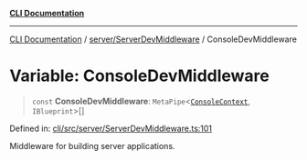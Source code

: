[**CLI Documentation**](../../../README.md)

***

[CLI Documentation](../../../README.md) / [server/ServerDevMiddleware](../README.md) / ConsoleDevMiddleware

# Variable: ConsoleDevMiddleware

> `const` **ConsoleDevMiddleware**: `MetaPipe`\<[`ConsoleContext`](../../../declarations/interfaces/ConsoleContext.md), `IBlueprint`\>[]

Defined in: [cli/src/server/ServerDevMiddleware.ts:101](https://github.com/stonemjs/cli/blob/a8ddb59abbd77ddb2870c689c0c7e80297d24c5a/src/server/ServerDevMiddleware.ts#L101)

Middleware for building server applications.
